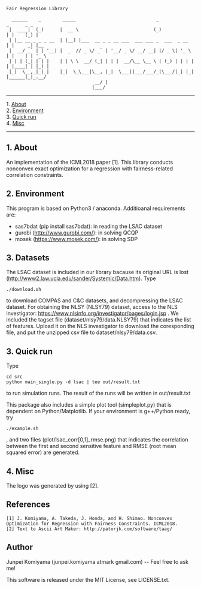     Fair Regression Library 
    
      ______    _        _____                              _               _      _ _     
     |  ____|  (_)      |  __ \                            (_)             | |    (_) |    
     | |__ __ _ _ _ __  | |__) |___  __ _ _ __ ___  ___ ___ _  ___  _ __   | |     _| |__  
     |  __/ _` | | '__| |  _  // _ \/ _` | '__/ _ \/ __/ __| |/ _ \| '_ \  | |    | | '_ \ 
     | | | (_| | | |    | | \ \  __/ (_| | | |  __/\__ \__ \ | (_) | | | | | |____| | |_) |
     |_|  \__,_|_|_|    |_|  \_\___|\__, |_|  \___||___/___/_|\___/|_| |_| |______|_|_.__/ 
                                     __/ |                                                 
                                    |___/                                                  

- - -
1\. [About](#about)  
2\. [Environment](#environment)  
3\. [Quick run](#quick)  
4\. [Misc](#misc)  
- - -


<a name="about"></a>

## 1\. About
  An implementation of the ICML2018 paper [1]. This library conducts nonconvex exact optimization for a regression with fairness-related correlation constraints.
     
<a name="environment"></a>

## 2\. Environment
  This program is based on Python3 / anaconda. Additioanal requirements are:
  - sas7bdat (pip install sas7bdat): in reading the LSAC dataset
  - gurobi (http://www.gurobi.com/): in solving QCQP
  - mosek (https://www.mosek.com/): in solving SDP
  
## 3\. Datasets
  The LSAC dataset is included in our library bacause its original URL is lost (http://www2.law.ucla.edu/sander/Systemic/Data.htm).
  Type 
  
    ./download.sh
    
  to download COMPAS and C&C datasets, and decompressing the LSAC dataset. 
  For obtaining the NLSY (NLSY79) dataset, access to the NLS investigator: https://www.nlsinfo.org/investigator/pages/login.jsp .
  We included the tagset file (dataset/nlsy79/data.NLSY79) that indicates the list of features. 
  Upload it on the NLS investigator to download the coresponding file, and put the unzipped csv file to dataset/nlsy79/data.csv.
  
<a name="quick"></a>

## 3\. Quick run
  Type 
  
    cd src
    python main_single.py -d lsac | tee out/result.txt
    
  to run simulation runs. The result of the runs will be written in out/result.txt

  This package also includes a simple plot tool (simpleplot.py) that is dependent on Python/Matplotlib.
  If your environment is g++/Python ready, try
  
    ./example.sh
  
  , and two files (plot/lsac_corr[0,1]_rmse.png) that indicates the correlation between the first and second sensitive feature and RMSE (root mean squared error) are generated.

<a name="misc"></a>

## 4\. Misc
  The logo was generated by using [2].
  
## References
    [1] J. Komiyama, A. Takeda, J. Honda, and H. Shimao. Nonconvex Optimization for Regression with Fairness Constraints. ICML2018.
    [2] Text to Ascii Art Maker: http://patorjk.com/software/taag/

## Author
  Junpei Komiyama (junpei.komiyama atmark gmail.com) -- Feel free to ask me!
  
  This software is released under the MIT License, see LICENSE.txt.
